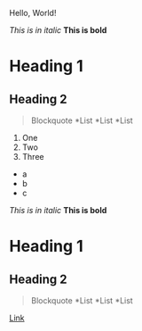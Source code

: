 Hello, World!

*This is in italic*
**This is bold**
# Heading 1
## Heading 2
>Blockquote
>*List
>*List
>*List

1. One
2. Two
3. Three

- a
- b
- c

*This is in italic*
**This is bold**
# Heading 1
## Heading 2
>Blockquote
>*List
>*List
>*List


[Link](https://rug005.github.io/cse15l-lab-reports/ruben.html)
